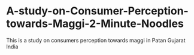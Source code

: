 # A-study-on-Consumer-Perception-towards-Maggi-2-Minute-Noodles
This is a study on consumers perception towards maggi in Patan Gujarat India
